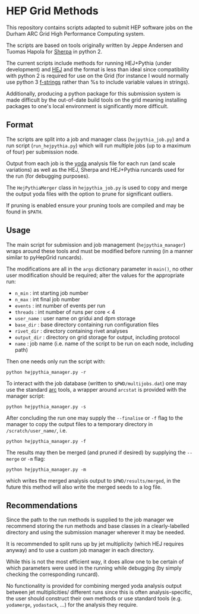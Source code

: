 
# HEP Grid Methods

This repository contains scripts adapted to submit HEP software jobs on the Durham ARC Grid High Performance Computing system.

The scripts are based on tools originally written by Jeppe Andersen and Tuomas Hapola for [Sherpa](https://sherpa-team.gitlab.io/) in python 2.

The current scripts include methods for running HEJ+Pythia (under development) and [HEJ](https://hej.hepforge.org/) and the format is less than ideal since compatibility with python 2 is required for use on the Grid (for instance I would normally use python 3 [f-strings](https://docs.python.org/3/tutorial/inputoutput.html) rather than %s to include variable values in strings).

Additionally, producing a python package for this submission system is made difficult by the out-of-date build tools on the grid meaning installing packages to one's local environment is significantly more difficult.

## Format
The scripts are split into a job and manager class (`hejpythia_job.py`) and a run script (`run_hejpythia.py`) which will run multiple jobs (up to a maximum of four) per submission node.

Output from each job is the [yoda](https://yoda.hepforge.org/) analysis file for each run (and scale variations) as well as the HEJ, Sherpa and HEJ+Pythia runcards used for the run (for debugging purposes).

The `HejPythiaMerger` class in `hejpythia_job.py` is used to copy and merge the output yoda files with the option to prune for significant outliers.

If pruning is enabled ensure your pruning tools are compiled and may be found in `$PATH`.

## Usage
The main script for submission and job management (`hejpythia_manager`) wraps around these tools and must be modified before running (in a manner similar to pyHepGrid runcards).

The modifications are all in the `args` dictionary parameter in `main()`, no other user modification should be required; alter the values for the appropriate run:

 - `n_min` : int starting job number
 - `n_max` : int final job number
 - `events` : int number of events per run
 - `threads` : int number of runs per core < 4
 - `user_name` : user name on gridui and dpm storage
 - `base_dir` : base directory containing run configuration files
 - `rivet_dir` : directory containing rivet analyses
 - `output_dir` : directory on grid storage for output, including protocol
 - `name` : job name (i.e. name of the script to be run on each node, including path)

Then one needs only run the script with:
```
python hejpythia_manager.py -r
```
To interact with the job database (written to `$PWD/multijobs.dat`) one may use the standard [arc](https://www.ippp.dur.ac.uk/~andersen/GridTutorial/arc.html) tools, a wrapper around `arcstat` is provided with the manager script:
```
python hejpythia_manager.py -s
```
After concluding the run one may supply the `--finalise` or `-f` flag to the manager to copy the output files to a temporary directory in `/scratch/user_name/`, i.e.
```
python hejpythia_manager.py -f
```
The results may then be merged (and pruned if desired) by supplying the `--merge` or `-m` flag:
```
python hejpythia_manager.py -m
```
which writes the merged analysis output to `$PWD/results/merged`, in the future this method will also write the merged seeds to a log file.

## Recommendations

Since the path to the run methods is supplied to the job manager we recommend storing the run methods and base classes in a clearly-labelled directory and using the submission manager wherever it may be needed.

It is recommended to split runs up by jet multiplicity (which HEJ requires anyway) and to use a custom job manager in each directory.

While this is not the most efficient way, it does allow one to be certain of which parameters were used in the running while debugging (by simply checking the corresponding runcard).

No functionality is provided for combining merged yoda analysis output between jet multiplicities/ different runs since this is often analysis-specific, the user should construct their own methods or use standard tools (e.g. `yodamerge`, `yodastack`, ...) for the analysis they require.
